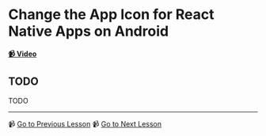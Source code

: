 # Change the App Icon for React Native Apps on Android

**[📹 Video](https://egghead.io/lessons/react-native-change-the-app-icon-for-react-native-apps-on-android)**

## TODO

TODO

---

📹 [Go to Previous Lesson](TODO)
📹 [Go to Next Lesson](TODO)
